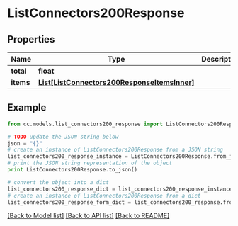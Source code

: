 # ListConnectors200Response


## Properties
Name | Type | Description | Notes
------------ | ------------- | ------------- | -------------
**total** | **float** |  | [optional] 
**items** | [**List[ListConnectors200ResponseItemsInner]**](ListConnectors200ResponseItemsInner.md) |  | [optional] 

## Example

```python
from cc.models.list_connectors200_response import ListConnectors200Response

# TODO update the JSON string below
json = "{}"
# create an instance of ListConnectors200Response from a JSON string
list_connectors200_response_instance = ListConnectors200Response.from_json(json)
# print the JSON string representation of the object
print ListConnectors200Response.to_json()

# convert the object into a dict
list_connectors200_response_dict = list_connectors200_response_instance.to_dict()
# create an instance of ListConnectors200Response from a dict
list_connectors200_response_form_dict = list_connectors200_response.from_dict(list_connectors200_response_dict)
```
[[Back to Model list]](../README.md#documentation-for-models) [[Back to API list]](../README.md#documentation-for-api-endpoints) [[Back to README]](../README.md)



